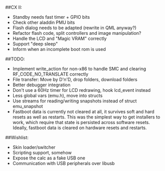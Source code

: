 ##CX II:
* Standby needs fast timer + GPIO bits
* Check other aladdin PMU bits
* Flash dialog needs to be adapted (rewrite in QML anyway?)
* Refactor flash code, split controllers and image manipulation?
* Handle the LCD and "Magic VRAM" correctly
* Support "deep sleep"
* Inform when an incomplete boot rom is used

##TODO:
* Implement write_action for non-x86 to handle SMC and clearing RF_CODE_NO_TRANSLATE correctly
* File transfer: Move by D'n'D, drop folders, download folders
* Better debugger integration
* Don't use a 60Hz timer for LCD redrawing, hook lcd_event instead
* Less global vars (emu.h), move into structs
* Use streams for reading/writing snapshots instead of struct emu_snapshot
* Fastboot data is currently not cleared at all, it survives soft and hard
  resets as well as restarts. This was the simplest way to get installers to
  work, which require that state is persisted across software resets. Ideally,
  fastboot data is cleared on hardware resets and restarts.

##Wishlist:
* Skin loader/switcher
* Scripting support, somehow
* Expose the calc as a fake USB one
* Communication with USB peripherals over libusb
